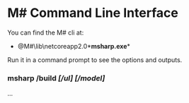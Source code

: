 # M# Command Line Interface
You can find the M# cli at:
- @M#\lib\netcoreapp2.0\***msharp.exe***

Run it in a command prompt to see the options and outputs.

### msharp /build *[/ul]* *[/model]*
...
